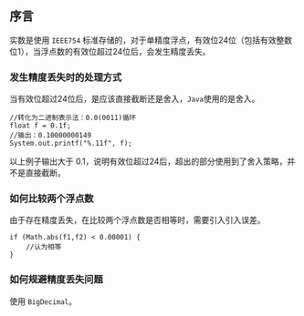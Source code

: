 ## 序言
实数是使用 `IEEE754` 标准存储的，对于单精度浮点，有效位24位（包括有效整数位1），当浮点数的有效位超过24位后，会发生精度丢失。

### 发生精度丢失时的处理方式
当有效位超过24位后，是应该直接截断还是舍入，`Java`使用的是舍入。

```
//转化为二进制表示法：0.0(0011)循环
float f = 0.1f;
//输出：0.10000000149
System.out.printf("%.11f", f);
```

以上例子输出大于 0.1，说明有效位超过24后，超出的部分使用到了舍入策略，并不是直接截断。


### 如何比较两个浮点数
由于存在精度丢失，在比较两个浮点数是否相等时，需要引入引入误差。
```
if (Math.abs(f1,f2) < 0.00001) {
    //认为相等
}
```

### 如何规避精度丢失问题
使用 `BigDecimal`。



